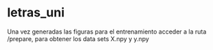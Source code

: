 # letras_uni

Una vez generadas las figuras para el entrenamiento acceder a la ruta /prepare, para obtener 
los data sets X.npy y y.npy